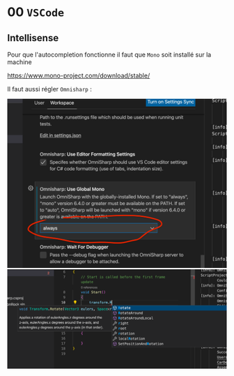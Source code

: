 # 00 `VSCode`

## Intellisense

Pour que l'autocompletion fonctionne il faut que `Mono` soit installé sur la machine

https://www.mono-project.com/download/stable/

Il faut aussi régler `Omnisharp` :

<img src="assets/Screenshot%202022-01-06%20at%2012.07.09.png" alt="Screenshot 2022-01-06 at 12.07.09" style="zoom:50%;" />

<img src="assets/Screenshot%202022-01-06%20at%2012.06.12.png" alt="Screenshot 2022-01-06 at 12.06.12" style="zoom:50%;" />